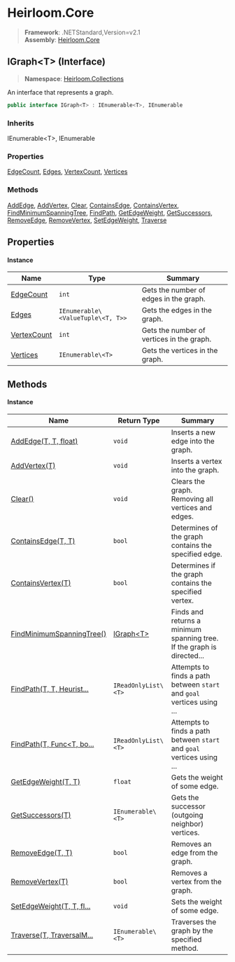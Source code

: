 # Heirloom.Core

> **Framework**: .NETStandard,Version=v2.1  
> **Assembly**: [Heirloom.Core][0]

## IGraph\<T> (Interface)

> **Namespace**: [Heirloom.Collections][0]

An interface that represents a graph.

```cs
public interface IGraph<T> : IEnumerable<T>, IEnumerable
```

### Inherits

IEnumerable\<T>, IEnumerable

### Properties

[EdgeCount][1], [Edges][2], [VertexCount][3], [Vertices][4]

### Methods

[AddEdge][5], [AddVertex][6], [Clear][7], [ContainsEdge][8], [ContainsVertex][9], [FindMinimumSpanningTree][10], [FindPath][11], [GetEdgeWeight][12], [GetSuccessors][13], [RemoveEdge][14], [RemoveVertex][15], [SetEdgeWeight][16], [Traverse][17]

## Properties

#### Instance

| Name             | Type                              | Summary                                   |
|------------------|-----------------------------------|-------------------------------------------|
| [EdgeCount][1]   | `int`                             | Gets the number of edges in the graph.    |
| [Edges][2]       | `IEnumerable\<ValueTuple\<T, T>>` | Gets the edges in the graph.              |
| [VertexCount][3] | `int`                             | Gets the number of vertices in the graph. |
| [Vertices][4]    | `IEnumerable\<T>`                 | Gets the vertices in the graph.           |

## Methods

#### Instance

| Name                            | Return Type         | Summary                                                                |
|---------------------------------|---------------------|------------------------------------------------------------------------|
| [AddEdge(T, T, float)][5]       | `void`              | Inserts a new edge into the graph.                                     |
| [AddVertex(T)][6]               | `void`              | Inserts a vertex into the graph.                                       |
| [Clear()][7]                    | `void`              | Clears the graph. Removing all vertices and edges.                     |
| [ContainsEdge(T, T)][8]         | `bool`              | Determines of the graph contains the specified edge.                   |
| [ContainsVertex(T)][9]          | `bool`              | Determines if the graph contains the specified vertex.                 |
| [FindMinimumSpanningTree()][10] | [IGraph\<T>][18]    | Finds and returns a minimum spanning tree. If the graph is directed... |
| [FindPath(T, T, Heurist...][11] | `IReadOnlyList\<T>` | Attempts to finds a path between `start` and `goal` vertices using ... |
| [FindPath(T, Func<T, bo...][11] | `IReadOnlyList\<T>` | Attempts to finds a path between `start` and `goal` vertices using ... |
| [GetEdgeWeight(T, T)][12]       | `float`             | Gets the weight of some edge.                                          |
| [GetSuccessors(T)][13]          | `IEnumerable\<T>`   | Gets the successor (outgoing neighbor) vertices.                       |
| [RemoveEdge(T, T)][14]          | `bool`              | Removes an edge from the graph.                                        |
| [RemoveVertex(T)][15]           | `bool`              | Removes a vertex from the graph.                                       |
| [SetEdgeWeight(T, T, fl...][16] | `void`              | Sets the weight of some edge.                                          |
| [Traverse(T, TraversalM...][17] | `IEnumerable\<T>`   | Traverses the graph by the specified method.                           |

[0]: ../../Heirloom.Core.md
[1]: IGraph[T]/EdgeCount.md
[2]: IGraph[T]/Edges.md
[3]: IGraph[T]/VertexCount.md
[4]: IGraph[T]/Vertices.md
[5]: IGraph[T]/AddEdge.md
[6]: IGraph[T]/AddVertex.md
[7]: IGraph[T]/Clear.md
[8]: IGraph[T]/ContainsEdge.md
[9]: IGraph[T]/ContainsVertex.md
[10]: IGraph[T]/FindMinimumSpanningTree.md
[11]: IGraph[T]/FindPath.md
[12]: IGraph[T]/GetEdgeWeight.md
[13]: IGraph[T]/GetSuccessors.md
[14]: IGraph[T]/RemoveEdge.md
[15]: IGraph[T]/RemoveVertex.md
[16]: IGraph[T]/SetEdgeWeight.md
[17]: IGraph[T]/Traverse.md
[18]: IGraph[T].md
